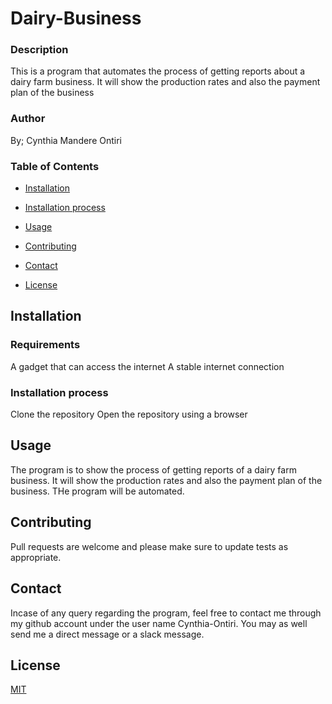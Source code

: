 # Dairy-Business
### Description
This is a program that automates the process of getting reports about a dairy farm  business. It will show the production rates and also the payment plan of the business
### Author
By; Cynthia Mandere Ontiri
### Table of Contents
- [Installation](#Installation)

- [Installation process](#Installation )

- [Usage](#Usage)

- [Contributing](#Contributing)

- [Contact](#Contact)

- [License](#License)


## Installation
### Requirements
A gadget that can access the internet
A stable internet connection

### Installation process
Clone the repository
Open the repository using a browser

## Usage

The program is to show the process of getting reports of a dairy farm  business. It will show the production rates and also the payment plan of the business. THe program will be automated.

## Contributing
Pull requests are welcome and please make sure to update tests as appropriate.

## Contact
Incase of any query regarding the program, feel free to contact me through my github account under the user name Cynthia-Ontiri. You may as well send me a direct message or a slack message.


## License
[MIT](https://choosealicense.com/licenses/mit/)
